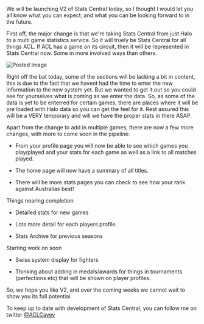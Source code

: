 We will be launching V2 of Stats Central today, so I thought I would let you all know what you can expect, and what you can be looking forward to in the future.





First off, the major change is that we're taking Stats Central from just Halo to a multi game statistics service. So it will truely be Stats Central for all things ACL. If ACL has a game on its circuit, then it will be represented in Stats Central now. Some in more involved ways than others.






![Posted Image](http://www.aclpro.com.au/images/news/newstatshomepagepromo.png)




Right off the bat today, some of the sections will be lacking a bit in content, this is due to the fact that we havent had the time to enter the new information to the new system yet. But we wanted to get it out so you could see for yourselves what is coming as we enter the data. So, as some of the data is yet to be enterred for certain games, there are places where it will be pre loaded with Halo data so you can get the feel for it. Rest assured this will be a VERY temporary and will we have the proper stats in there ASAP.





Apart from the change to add in multiple games, there are now a few more changes, with more to come soon in the pipeline:


- From your profile page you will now be able to see which games you play/played and your stats for each game as well as a link to all matches played.


- The home page will now have a summary of all titles.


- There will be more stats pages you can check to see how your rank against Australias best!





Things nearing completion


- Detailed stats for new games


- Lots more detail for each players profile.


- Stats Archive for previous seasons





Starting work on soon


- Swiss system display for fighters


- Thinking about adding in medals/awards for things in tournaments (perfections etc) that will be shown on player profiles.





So, we hope you like V2, and over the coming weeks we cannot wait to show you its full potential.





To keep up to date with development of Stats Central, you can follow me on twitter 
[@ACLCavey](http://www.twitter.com/ACLCavey)